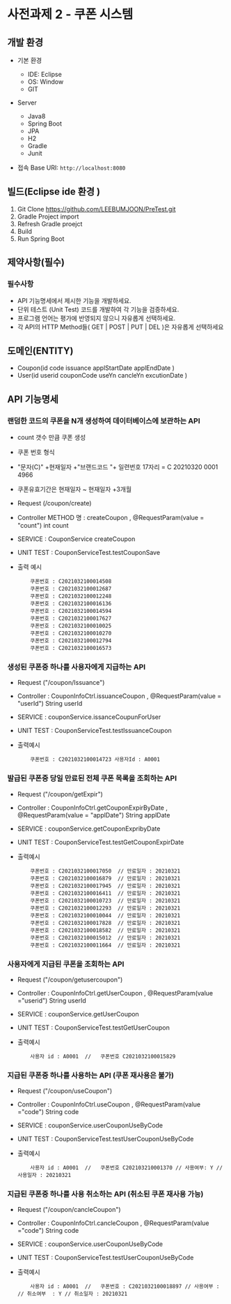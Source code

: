 #  사전과제 2 - 쿠폰 시스템  

## 개발 환경  
- 기본 환경   
    - IDE: Eclipse  
    - OS: Window  
    - GIT  
- Server
    - Java8
    - Spring Boot 
    - JPA
    - H2
    - Gradle
    - Junit  


- 접속 Base URI: `http://localhost:8080`


## 빌드(Eclipse ide 환경 )
 1. Git Clone https://github.com/LEEBUMJOON/PreTest.git
 2. Gradle Project import
 3. Refresh Gradle proejct
 4. Build
 5. Run Spring Boot


## 제약사항(필수)
### 필수사항
- API 기능명세에서 제시한 기능을 개발하세요.
- 단위 테스트 (Unit Test) 코드를 개발하여 각 기능을 검증하세요.
- 프로그램 언어는 평가에 반영되지 않으니 자유롭게 선택하세요.
- 각 API의 HTTP Method들( GET | POST | PUT | DEL )은 자유롭게 선택하세요

## 도메인(ENTITY)
- Coupon(id code issuance applStartDate applEndDate ) 
- User(id userid couponCode useYn cancleYn excutionDate )

## API 기능명세 
### 랜덤한 코드의 쿠폰을 N개 생성하여 데이터베이스에 보관하는 API
- count 갯수 만큼 쿠폰 생성
- 쿠폰 번호 형식 
- "문자(C)" +현재일자 +"브랜드코드 "+ 일련번호 17자리 =  C 20210320 0001 4966
- 쿠폰유효기간은 현재일자 ~ 현재일자 +3개월 
- Request (/coupon/create) 
- Controller METHOD 명 : createCoupon , @RequestParam(value = "count") int  count
- SERVICE : CouponService createCoupon
- UNIT TEST : CouponServiceTest.testCouponSave
- 출력 예시 
	
	```
		쿠폰번호 : C2021032100014508
		쿠폰번호 : C2021032100012687
		쿠폰번호 : C2021032100012248
		쿠폰번호 : C2021032100016136
		쿠폰번호 : C2021032100014594
		쿠폰번호 : C2021032100017627
		쿠폰번호 : C2021032100010025
		쿠폰번호 : C2021032100010270
		쿠폰번호 : C2021032100012794
		쿠폰번호 : C2021032100016573
	```
	
### 생성된 쿠폰중 하나를 사용자에게 지급하는 API
- Request ("/coupon/Issuance") 
- Controller : CouponInfoCtrl.issuanceCoupon , @RequestParam(value = "userId") String userId
- SERVICE : couponService.issanceCoupunForUser
- UNIT TEST : CouponServiceTest.testIssuanceCoupon
- 출력예시 
	
	```
		쿠폰번호 : C2021032100014723 사용자Id : A0001
	```

### 발급된 쿠폰중 당일 만료된 전체 쿠폰 목록을 조회하는 API
- Request ("/coupon/getExpir") 
- Controller : CouponInfoCtrl.getCouponExpirByDate , @RequestParam(value  = "applDate") String applDate
- SERVICE : couponService.getCouponExpribyDate
- UNIT TEST : CouponServiceTest.testGetCouponExpirDate
- 출력예시
	
	```
		쿠폰번호 : C2021032100017050  // 만료일자 : 20210321
		쿠폰번호 : C2021032100016879  // 만료일자 : 20210321
		쿠폰번호 : C2021032100017945  // 만료일자 : 20210321
		쿠폰번호 : C2021032100016411  // 만료일자 : 20210321
		쿠폰번호 : C2021032100010723  // 만료일자 : 20210321
		쿠폰번호 : C2021032100012293  // 만료일자 : 20210321
		쿠폰번호 : C2021032100010044  // 만료일자 : 20210321
		쿠폰번호 : C2021032100017828  // 만료일자 : 20210321
		쿠폰번호 : C2021032100018582  // 만료일자 : 20210321
		쿠폰번호 : C2021032100015012  // 만료일자 : 20210321
		쿠폰번호 : C2021032100011664  // 만료일자 : 20210321
	```
	
### 사용자에게 지급된 쿠폰을 조회하는 API
- Request ("/coupon/getusercoupon") 
- Controller : CouponInfoCtrl.getUserCoupon , @RequestParam(value ="userid") String userId
- SERVICE : couponService.getUserCoupon
- UNIT TEST : CouponServiceTest.testGetUserCoupon
- 출력예시 

	```
		사용자 id : A0001  //   쿠폰번호 C2021032100015829
	```

### 지급된 쿠폰중 하나를 사용하는 API  (쿠폰 재사용은 불가)
- Request ("/coupon/useCoupon") 
- Controller : CouponInfoCtrl.useCoupon , @RequestParam(value ="code") String code 
- SERVICE : couponService.userCouponUseByCode
- UNIT TEST : CouponServiceTest.testUserCouponUseByCode
- 출력예시 

	```
		사용자 id : A0001  //   쿠폰번호 C202103210001370 // 사용여부: Y // 사용일자 : 20210321
	```

###  지급된 쿠폰중 하나를 사용 취소하는 API (취소된 쿠폰 재사용 가능)
- Request ("/coupon/cancleCoupon") 
- Controller : CouponInfoCtrl.cancleCoupon , @RequestParam(value ="code") String code 
- SERVICE : couponService.userCouponUseByCode
- UNIT TEST : CouponServiceTest.testUserCouponUseByCode
- 출력예시 

	```
		사용자 id : A0001  //   쿠폰번호 : C2021032100018897 // 사용여부 :   // 취소여부  : Y // 취소일자 : 20210321
	```

